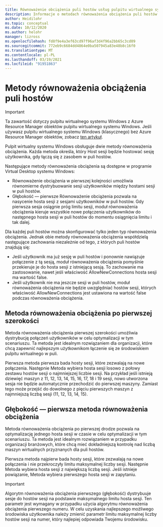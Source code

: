 ```yaml
---
title: Równoważenie obciążenia puli hostów usług pulpitu wirtualnego systemu Windows — Azure
description: Informacje o metodach równoważenia obciążenia puli hostów dla środowiska pulpitu wirtualnego systemu Windows.
author: Heidilohr
ms.topic: conceptual
ms.date: 10/12/2020
ms.author: helohr
manager: lizross
ms.openlocfilehash: fd8f9e4a3ef63cd97f96af3d4f96a2bb65c3cd09
ms.sourcegitcommit: 772eb9c6684dd4864e0ba507945a83e48b8c16f0
ms.translationtype: MT
ms.contentlocale: pl-PL
ms.lasthandoff: 03/19/2021
ms.locfileid: "91951863"
---
```

# <a name="host-pool-load-balancing-methods"></a>Metody równoważenia obciążenia puli hostów

>[!IMPORTANT]
>Ta zawartość dotyczy pulpitu wirtualnego systemu Windows z Azure Resource Manager obiektów pulpitu wirtualnego systemu Windows. Jeśli używasz pulpitu wirtualnego systemu Windows (klasycznego) bez Azure Resource Manager obiektów, zobacz [ten artykuł](./virtual-desktop-fall-2019/host-pool-load-balancing-2019.md).

Pulpit wirtualny systemu Windows obsługuje dwie metody równoważenia obciążenia. Każda metoda określa, który Host sesji będzie hostować sesję użytkownika, gdy łączą się z zasobem w puli hostów.

Następujące metody równoważenia obciążenia są dostępne w programie Virtual Desktop systemu Windows:

- Równoważenie obciążenia w pierwszej kolejności umożliwia równomierne dystrybuowanie sesji użytkowników między hostami sesji w puli hostów.
- Głębokość — pierwsze Równoważenie obciążenia pozwala na nasycenie hosta sesji z sesjami użytkowników w puli hostów. Gdy pierwsza sesja osiągnie próg limitu sesji, moduł równoważenia obciążenia kieruje wszystkie nowe połączenia użytkowników do następnego hosta sesji w puli hostów do momentu osiągnięcia limitu i tak dalej.

Dla każdej puli hostów można skonfigurować tylko jeden typ równoważenia obciążenia. Jednak obie metody równoważenia obciążenia współdzielą następujące zachowania niezależnie od tego, z których puli hostów znajdują się:

- Jeśli użytkownik ma już sesję w puli hostów i ponownie nawiązuje połączenie z tą sesją, moduł równoważenia obciążenia pomyślnie przekieruje je do hosta sesji z istniejącą sesją. To zachowanie ma zastosowanie, nawet jeśli właściwość AllowNewConnections hosta sesji ma wartość false.
- Jeśli użytkownik nie ma jeszcze sesji w puli hostów, moduł równoważenia obciążenia nie będzie uwzględniać hostów sesji, których właściwość AllowNewConnections jest ustawiona na wartość false podczas równoważenia obciążenia.

## <a name="breadth-first-load-balancing-method"></a>Metoda równoważenia obciążenia po pierwszej szerokości

Metoda równoważenia obciążenia pierwszej szerokości umożliwia dystrybucję połączeń użytkowników w celu optymalizacji w tym scenariuszu. Ta metoda jest idealnym rozwiązaniem dla organizacji, które chcą zapewnić najlepszym użytkownikom łączenie się ze środowiskiem pulpitu wirtualnego w puli.

Pierwsza metoda pierwsza bada hosty sesji, które zezwalają na nowe połączenia. Następnie Metoda wybiera hosta sesji losowo z połowy zestawu hostów sesji o najmniejszej liczbie sesji. Na przykład jeśli istnieją dziewięć maszyn z 11, 12, 13, 14, 15, 16, 17, 18 i 19 sesji, nowo utworzona sesja nie będzie automatycznie przechodzić do pierwszej maszyny. Zamiast tego może przejść do dowolnego z pięciu pierwszych maszyn z najmniejszą liczbą sesji (11, 12, 13, 14, 15).

## <a name="depth-first-load-balancing-method"></a>Głębokość — pierwsza metoda równoważenia obciążenia

Metoda równoważenia obciążenia po pierwszej drodze pozwala na optymalizację jednego hosta sesji w czasie w celu optymalizacji w tym scenariuszu. Ta metoda jest idealnym rozwiązaniem w przypadku organizacji branżowych, które chcą mieć dokładniejszą kontrolę nad liczbą maszyn wirtualnych przyznanych dla puli hostów.

Pierwsza metoda najpierw bada hosty sesji, które zezwalają na nowe połączenia i nie przekroczyły limitu maksymalnej liczby sesji. Następnie Metoda wybiera hosta sesji z największą liczbą sesji. Jeśli istnieje powiązanie, Metoda wybiera pierwszego hosta sesji w zapytaniu.

>[!IMPORTANT]
>Algorytm równoważenia obciążenia pierwszego (głębokość) dystrybuuje sesje do hostów sesji na podstawie maksymalnego limitu hosta sesji. Ten parametr jest wymagany w przypadku użycia algorytmu równoważenia obciążenia pierwszego numeru. W celu uzyskania najlepszego możliwego środowiska użytkownika należy zmienić parametr limitu maksymalnej liczby hostów sesji na numer, który najlepiej odpowiada Twojemu środowisku.